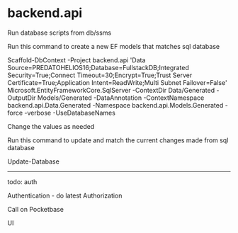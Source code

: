 # backend.api

Run database scripts from db/ssms

Run this command to create a new EF models that matches sql database

Scaffold-DbContext -Project backend.api 'Data Source=PREDATOHELIOS16;Database=FullstackDB;Integrated Security=True;Connect Timeout=30;Encrypt=True;Trust Server Certificate=True;Application Intent=ReadWrite;Multi Subnet Failover=False' Microsoft.EntityFrameworkCore.SqlServer -ContextDir Data/Generated -OutputDir Models/Generated -DataAnnotation -ContextNamespace backend.api.Data.Generated -Namespace backend.api.Models.Generated -force -verbose -UseDatabaseNames

Change the values as needed

Run this command to update and match the current changes made from sql database

Update-Database

____________________________________________________________________________________________


todo:
auth

Authentication - do latest
Authorization

Call on Pocketbase

UI
